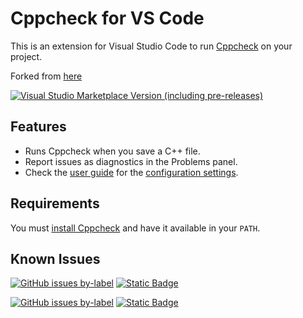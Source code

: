 # Cppcheck for VS Code

This is an extension for Visual Studio Code to run [Cppcheck](https://github.com/danmar/cppcheck) on your project.

Forked from [here](https://github.com/brobeson/vscode-cppcheck)

[![Visual Studio Marketplace Version (including pre-releases)](https://img.shields.io/visual-studio-marketplace/v/Azruine.vscode-cppcheck-forked?logo=visualstudiocode&label=Latest%20Release&color=blue)](https://marketplace.visualstudio.com/items?itemName=Azruine.vscode-cppcheck-forked)

## Features

- Runs Cppcheck when you save a C++ file.
- Report issues as diagnostics in the Problems panel.
- Check the [user guide](/UserGuide.md) for the [configuration settings](/UserGuide.md#configuration-settings).

## Requirements

You must [install Cppcheck](https://github.com/danmar/cppcheck#packages) and have it available in your `PATH`.

## Known Issues

[![GitHub issues by-label](https://img.shields.io/github/issues/Azruine/vscode-cppcheck/bug?logo=github&label=Open%20Bugs)](https://github.com/Azruine/vscode-cppcheck/issues?q=is%3Aissue+is%3Aopen+label%3Abug)
[![Static Badge](https://img.shields.io/badge/Report_a_Bug-d73a4a?logo=github)](https://github.com/Azruine/vscode-cppcheck/issues/new?assignees=Azruine&labels=bug&projects=&template=bug.yaml)

[![GitHub issues by-label](https://img.shields.io/github/issues/Azruine/vscode-cppcheck/enhancement?logo=github&label=Feature%20Requests)](https://github.com/Azruine/vscode-cppcheck/issues?q=is%3Aissue+is%3Aopen+label%3Aenhancement+)
[![Static Badge](https://img.shields.io/badge/Request_a_New_Feature-blue?logo=github&logoColor=black)](https://github.com/Azruine/vscode-cppcheck/issues/new?assignees=Azruine&labels=enhancement&projects=&template=feature.yaml)
